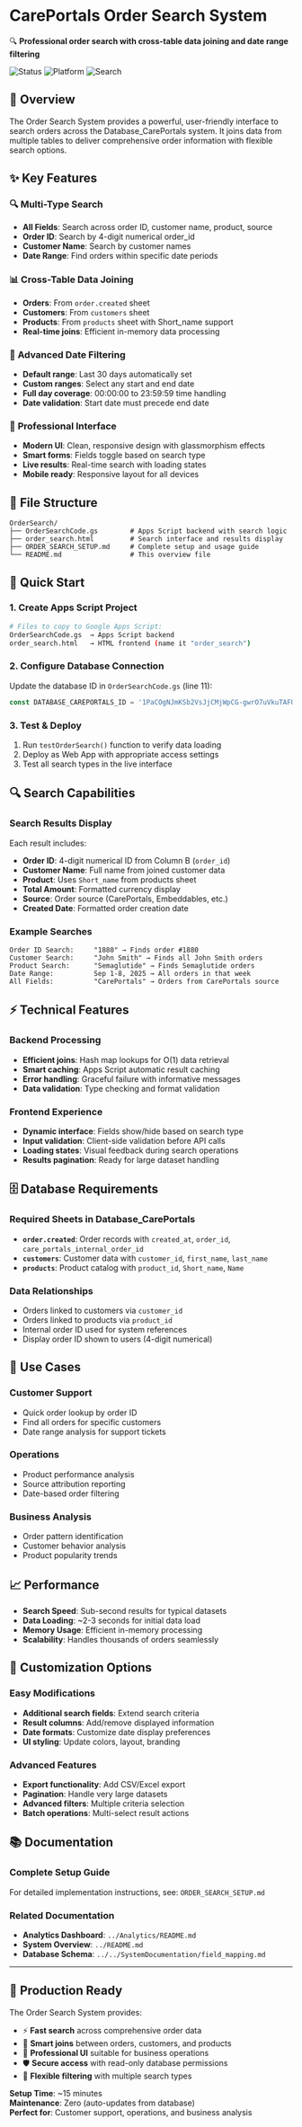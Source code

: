 # CarePortals Order Search System

🔍 **Professional order search with cross-table data joining and date range filtering**

![Status](https://img.shields.io/badge/Status-PRODUCTION-green) ![Platform](https://img.shields.io/badge/Platform-Google%20Apps%20Script-blue) ![Search](https://img.shields.io/badge/Search-Multi--Type-orange)

## 🎯 Overview

The Order Search System provides a powerful, user-friendly interface to search orders across the Database_CarePortals system. It joins data from multiple tables to deliver comprehensive order information with flexible search options.

## ✨ Key Features

### 🔍 **Multi-Type Search**
- **All Fields**: Search across order ID, customer name, product, source
- **Order ID**: Search by 4-digit numerical order_id  
- **Customer Name**: Search by customer names
- **Date Range**: Find orders within specific date periods

### 📊 **Cross-Table Data Joining**
- **Orders**: From `order.created` sheet
- **Customers**: From `customers` sheet  
- **Products**: From `products` sheet with Short_name support
- **Real-time joins**: Efficient in-memory data processing

### 📅 **Advanced Date Filtering**
- **Default range**: Last 30 days automatically set
- **Custom ranges**: Select any start and end date
- **Full day coverage**: 00:00:00 to 23:59:59 time handling
- **Date validation**: Start date must precede end date

### 🎨 **Professional Interface**
- **Modern UI**: Clean, responsive design with glassmorphism effects
- **Smart forms**: Fields toggle based on search type
- **Live results**: Real-time search with loading states
- **Mobile ready**: Responsive layout for all devices

## 📁 File Structure

```
OrderSearch/
├── OrderSearchCode.gs        # Apps Script backend with search logic
├── order_search.html         # Search interface and results display
├── ORDER_SEARCH_SETUP.md     # Complete setup and usage guide
└── README.md                 # This overview file
```

## 🚀 Quick Start

### 1. **Create Apps Script Project**
```bash
# Files to copy to Google Apps Script:
OrderSearchCode.gs  → Apps Script backend
order_search.html   → HTML frontend (name it "order_search")
```

### 2. **Configure Database Connection**
Update the database ID in `OrderSearchCode.gs` (line 11):
```javascript
const DATABASE_CAREPORTALS_ID = '1PaCOgNJmKSb2VsJjCMjWpCG-gwrO7uVkuTAFUdrV-_o';
```

### 3. **Test & Deploy**
1. Run `testOrderSearch()` function to verify data loading
2. Deploy as Web App with appropriate access settings
3. Test all search types in the live interface

## 🔍 Search Capabilities

### Search Results Display
Each result includes:
- **Order ID**: 4-digit numerical ID from Column B (`order_id`)
- **Customer Name**: Full name from joined customer data
- **Product**: Uses `Short_name` from products sheet
- **Total Amount**: Formatted currency display
- **Source**: Order source (CarePortals, Embeddables, etc.)
- **Created Date**: Formatted order creation date

### Example Searches
```
Order ID Search:     "1880" → Finds order #1880
Customer Search:     "John Smith" → Finds all John Smith orders  
Product Search:      "Semaglutide" → Finds Semaglutide orders
Date Range:          Sep 1-8, 2025 → All orders in that week
All Fields:          "CarePortals" → Orders from CarePortals source
```

## ⚡ Technical Features

### **Backend Processing**
- **Efficient joins**: Hash map lookups for O(1) data retrieval  
- **Smart caching**: Apps Script automatic result caching
- **Error handling**: Graceful failure with informative messages
- **Data validation**: Type checking and format validation

### **Frontend Experience**  
- **Dynamic interface**: Fields show/hide based on search type
- **Input validation**: Client-side validation before API calls
- **Loading states**: Visual feedback during search operations
- **Results pagination**: Ready for large dataset handling

## 🗄️ Database Requirements

### Required Sheets in Database_CarePortals
- **`order.created`**: Order records with `created_at`, `order_id`, `care_portals_internal_order_id`
- **`customers`**: Customer data with `customer_id`, `first_name`, `last_name`
- **`products`**: Product catalog with `product_id`, `Short_name`, `Name`

### Data Relationships
- Orders linked to customers via `customer_id`
- Orders linked to products via `product_id`
- Internal order ID used for system references
- Display order ID shown to users (4-digit numerical)

## 🎯 Use Cases

### **Customer Support**
- Quick order lookup by order ID
- Find all orders for specific customers
- Date range analysis for support tickets

### **Operations**
- Product performance analysis
- Source attribution reporting  
- Date-based order filtering

### **Business Analysis**
- Order pattern identification
- Customer behavior analysis
- Product popularity trends

## 📈 Performance

- **Search Speed**: Sub-second results for typical datasets
- **Data Loading**: ~2-3 seconds for initial data load
- **Memory Usage**: Efficient in-memory processing
- **Scalability**: Handles thousands of orders seamlessly

## 🔧 Customization Options

### **Easy Modifications**
- **Additional search fields**: Extend search criteria
- **Result columns**: Add/remove displayed information
- **Date formats**: Customize date display preferences
- **UI styling**: Update colors, layout, branding

### **Advanced Features**
- **Export functionality**: Add CSV/Excel export
- **Pagination**: Handle very large datasets
- **Advanced filters**: Multiple criteria selection
- **Batch operations**: Multi-select result actions

## 📚 Documentation

### **Complete Setup Guide**
For detailed implementation instructions, see: `ORDER_SEARCH_SETUP.md`

### **Related Documentation**
- **Analytics Dashboard**: `../Analytics/README.md`
- **System Overview**: `../README.md`
- **Database Schema**: `../../SystemDocumentation/field_mapping.md`

---

## 🎉 Production Ready

The Order Search System provides:
- ⚡ **Fast search** across comprehensive order data
- 🔗 **Smart joins** between orders, customers, and products
- 📱 **Professional UI** suitable for business operations  
- 🛡️ **Secure access** with read-only database permissions
- 📅 **Flexible filtering** with multiple search types

**Setup Time**: ~15 minutes  
**Maintenance**: Zero (auto-updates from database)  
**Perfect for**: Customer support, operations, and business analysis